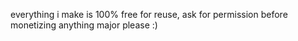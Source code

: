 everything i make is 100% free for reuse, ask for permission before monetizing anything major please :)
